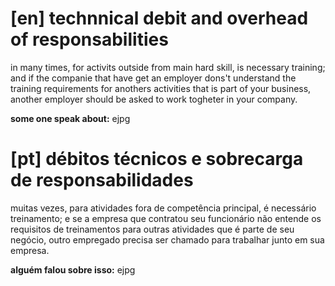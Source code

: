 # [en] technnical debit and overhead of responsabilities

in many times, for activits outside from main hard skill, is necessary training; and if the companie
that have get an employer dons't understand the training requirements for anothers activities that
is part of your business, another employer should be asked to work togheter in your company.

**some one speak about:** ejpg


# [pt] débitos técnicos e sobrecarga de responsabilidades

muitas vezes, para atividades fora de competência principal, é necessário treinamento; e se a empresa
que contratou seu funcionário não entende os requisitos de treinamentos para outras atividades que
é parte de seu negócio, outro empregado precisa ser chamado para trabalhar junto em sua empresa.

**alguém falou sobre isso:** ejpg

